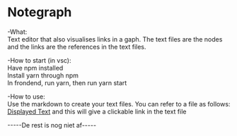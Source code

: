 # Notegraph

-What:\
Text editor that also visualises links in a gaph. The text files are the nodes and the links are the references in the text files.


-How to start (in vsc):\
Have npm installed\
Install yarn through npm\
In frondend, run yarn, then run yarn start


-How to use:\
Use the markdown to create your text files. You can refer to a file as follows: [Displayed Text](Link) and this will give a clickable link in the text file

-----De rest is nog niet af-----

